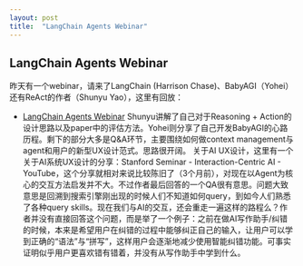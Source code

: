 ```yaml
---
layout: post
title:  "LangChain Agents Webinar"
---
```


## LangChain Agents Webinar

昨天有一个webinar，请来了LangChain (Harrison Chase)、BabyAGI（Yohei）还有ReAct的作者（Shunyu Yao），这里有回放：
- [LangChain Agents Webinar](https://www.youtube.com/watch?v=1gRlCjy18m4)
Shunyu讲解了自己对于Reasoning + Action的设计思路以及paper中的评估方法。Yohei则分享了自己开发BabyAGI的心路历程。剩下的部分大多是Q&A环节，主要围绕如何做context management与agent和用户的新型UX设计范式。思路很开阔。
关于AI UX设计，这里有一个关于AI系统UX设计的分享：Stanford Seminar - Interaction-Centric AI - YouTube，这个分享就相对来说比较陈旧了（3个月前），对现在以Agent为核心的交互方法启发并不大。不过作者最后回答的一个QA很有意思。问题大致意思是回溯到搜索引擎刚出现的时候人们不知道如何query，到如今人们熟悉了各种query skills。现在我们与AI的交互，还会重走一遍这样的路程么？作者并没有直接回答这个问题，而是举了一个例子：之前在做AI写作助手/纠错的时候，本来是希望用户在纠错的过程中能够纠正自己的输入，让用户可以学到正确的“语法”与“拼写”，这样用户会逐渐地减少使用智能纠错功能。可事实证明似乎用户更喜欢错有错着，并没有从写作助手中学到什么。
